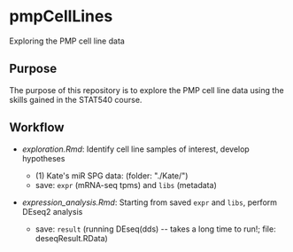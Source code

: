 # pmpCellLines  
Exploring the PMP cell line data  

## Purpose  
The purpose of this repository is to explore the PMP cell line data using the skills gained in the STAT540 course.  

## Workflow
* _exploration.Rmd_: Identify cell line samples of interest, develop hypotheses 

    * (1) Kate's miR SPG data: (folder: "./Kate/")  
    - save: `expr` (mRNA-seq tpms) and `libs` (metadata)  
    
* _expression_analysis.Rmd_: Starting from saved `expr` and `libs`, perform DEseq2 analysis  
    - save: `result` (running DEseq(dds) -- takes a long time to run!; file: deseqResult.RData)  
